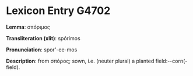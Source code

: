 # Lexicon Entry G4702

**Lemma**: σπόριμος

**Transliteration (xlit)**: spórimos

**Pronunciation**: spor'-ee-mos

**Description**:
from σπόρος; sown, i.e. (neuter plural) a planted field:--corn(-field).
